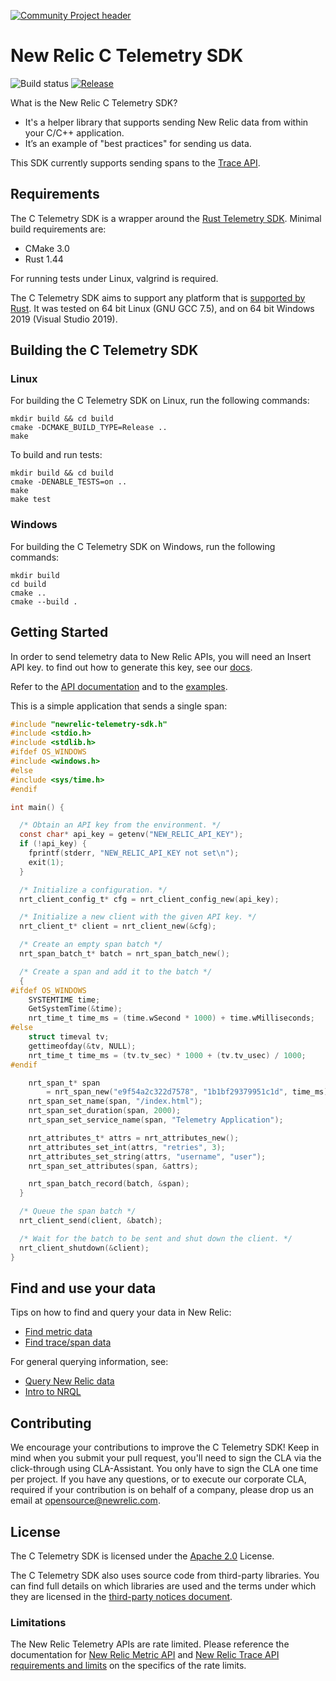 [![Community Project header](https://github.com/newrelic/open-source-office/raw/master/examples/categories/images/Community_Project.png)](https://github.com/newrelic/open-source-office/blob/master/examples/categories/index.md#community-project)

# New Relic C Telemetry SDK

![Build status](https://github.com/newrelic/newrelic-telemetry-sdk-c/workflows/CI/badge.svg)
[![Release](https://img.shields.io/github/v/release/newrelic/newrelic-telemetry-sdk-c?include_prereleases&style=)](https://github.com/newrelic/newrelic-telemetry-sdk-c/releases/)

What is the New Relic C Telemetry SDK?

* It's a helper library that supports sending New Relic data from within your C/C++ application.
* It’s an example of "best practices" for sending us data.

This SDK currently supports sending spans to the [Trace API](https://docs.newrelic.com/docs/understand-dependencies/distributed-tracing/trace-api/introduction-trace-api).

## Requirements

The C Telemetry SDK is a wrapper around the [Rust Telemetry
SDK](https://github.com/newrelic/newrelic-telemetry-sdk-rust). Minimal build
requirements are:

* CMake 3.0
* Rust 1.44

For running tests under Linux, valgrind is required.

The C Telemetry SDK aims to support any platform that is [supported by
Rust](https://doc.rust-lang.org/nightly/rustc/platform-support.html). It was
tested on 64 bit Linux (GNU GCC 7.5), and on 64 bit Windows 2019 (Visual Studio
2019).

## Building the C Telemetry SDK

### Linux

For building the C Telemetry SDK on Linux, run the following commands:

```
mkdir build && cd build
cmake -DCMAKE_BUILD_TYPE=Release ..
make
```

To build and run tests:

```
mkdir build && cd build
cmake -DENABLE_TESTS=on ..
make
make test
```

### Windows

For building the C Telemetry SDK on Windows, run the following commands:

```
mkdir build
cd build
cmake ..
cmake --build .
```

## Getting Started

In order to send telemetry data to New Relic APIs, you will need an Insert API key. to find out how to generate this key, see our [docs]([url](https://docs.newrelic.com/docs/apis/get-started/intro-apis/types-new-relic-api-keys)).

Refer to the [API documentation](include/newrelic-telemetry-sdk.h) and to the
[examples](examples).

This is a simple application that sends a single span:
```c
#include "newrelic-telemetry-sdk.h"
#include <stdio.h>
#include <stdlib.h>
#ifdef OS_WINDOWS
#include <windows.h>
#else
#include <sys/time.h>
#endif

int main() {

  /* Obtain an API key from the environment. */
  const char* api_key = getenv("NEW_RELIC_API_KEY");
  if (!api_key) {
    fprintf(stderr, "NEW_RELIC_API_KEY not set\n");
    exit(1);
  }

  /* Initialize a configuration. */
  nrt_client_config_t* cfg = nrt_client_config_new(api_key);

  /* Initialize a new client with the given API key. */
  nrt_client_t* client = nrt_client_new(&cfg);

  /* Create an empty span batch */
  nrt_span_batch_t* batch = nrt_span_batch_new();

  /* Create a span and add it to the batch */
  {
#ifdef OS_WINDOWS
    SYSTEMTIME time;
    GetSystemTime(&time);
    nrt_time_t time_ms = (time.wSecond * 1000) + time.wMilliseconds;
#else
    struct timeval tv;
    gettimeofday(&tv, NULL);
    nrt_time_t time_ms = (tv.tv_sec) * 1000 + (tv.tv_usec) / 1000;
#endif

    nrt_span_t* span
        = nrt_span_new("e9f54a2c322d7578", "1b1bf29379951c1d", time_ms);
    nrt_span_set_name(span, "/index.html");
    nrt_span_set_duration(span, 2000);
    nrt_span_set_service_name(span, "Telemetry Application");

    nrt_attributes_t* attrs = nrt_attributes_new();
    nrt_attributes_set_int(attrs, "retries", 3);
    nrt_attributes_set_string(attrs, "username", "user");
    nrt_span_set_attributes(span, &attrs);

    nrt_span_batch_record(batch, &span);
  }

  /* Queue the span batch */
  nrt_client_send(client, &batch);

  /* Wait for the batch to be sent and shut down the client. */
  nrt_client_shutdown(&client);
}
```

## Find and use your data

Tips on how to find and query your data in New Relic:
- [Find metric data](https://docs.newrelic.com/docs/data-ingest-apis/get-data-new-relic/metric-api/introduction-metric-api#find-data)
- [Find trace/span data](https://docs.newrelic.com/docs/understand-dependencies/distributed-tracing/trace-api/introduction-trace-api#view-data)

For general querying information, see:
- [Query New Relic data](https://docs.newrelic.com/docs/using-new-relic/data/understand-data/query-new-relic-data)
- [Intro to NRQL](https://docs.newrelic.com/docs/query-data/nrql-new-relic-query-language/getting-started/introduction-nrql)

## Contributing

We encourage your contributions to improve the C Telemetry SDK! Keep in mind
when you submit your pull request, you'll need to sign the CLA via the 
click-through using CLA-Assistant. You only have to sign the CLA one time per
project. If you have any questions, or to execute our corporate CLA, required
if your contribution is on behalf of a company,  please drop us an email at
opensource@newrelic.com.

## License

The C Telemetry SDK is licensed under the [Apache 2.0](http://apache.org/licenses/LICENSE-2.0.txt) 
License.

The C Telemetry SDK also uses source code from third-party libraries. You can
find full details on which libraries are used and the terms under which they
are licensed in the [third-party notices document](THIRD_PARTY_NOTICES.md).

### Limitations

The New Relic Telemetry APIs are rate limited. Please reference the
documentation for [New Relic Metric API](https://docs.newrelic.com/docs/introduction-new-relic-metric-api) 
and [New Relic Trace API requirements and limits](https://docs.newrelic.com/docs/apm/distributed-tracing/trace-api/trace-api-general-requirements-limits)
on the specifics of the rate limits.
